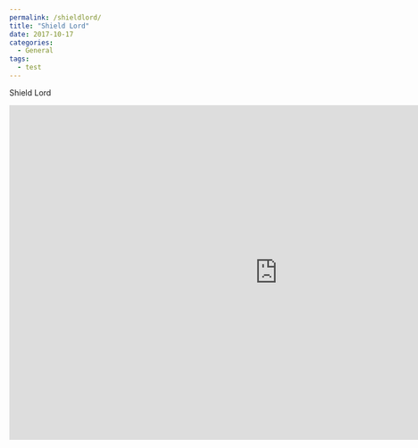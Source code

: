 ```yaml
---
permalink: /shieldlord/
title: "Shield Lord"
date: 2017-10-17
categories:
  - General
tags:
  - test
---
```

Shield Lord
<iframe src="https://jjrwalker.github.io/assets/unity/shield_lord/index.html" style="border:0px #000000 none;" name="Game name" scrolling="no" frameborder="1" marginheight="320px" marginwidth="320px" height="600px" width="960px"></iframe>
